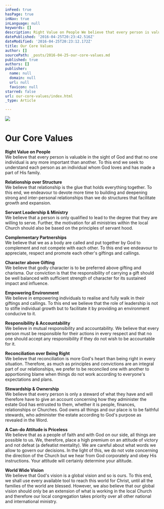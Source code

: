 ```yaml
---
inFeed: true
hasPage: true
inNav: true
inLanguage: null
keywords: []
description: Right Value on People We believe that every person is valuable in the sight of God and that no one individual is any more important than another. To this end we seek to understand each person as an individual whom God loves and has made a part of His family.
datePublished: '2016-04-25T20:23:42.516Z'
dateModified: '2016-04-25T20:23:12.172Z'
title: Our Core Values
author: []
sourcePath: _posts/2016-04-25-our-core-values.md
published: true
authors: []
publisher:
  name: null
  domain: null
  url: null
  favicon: null
starred: false
url: our-core-values/index.html
_type: Article

---
```

![](https://the-grid-user-content.s3-us-west-2.amazonaws.com/22c5bdab-6ccb-4198-a6fd-834fe130c716.png)

# Our Core Values

**Right Value on People**  
We believe that every person is valuable in the sight of God and that no one individual is any more important than another. To this end we seek to understand each person as an individual whom God loves and has made a part of His family.

**Relationship over Structure**  
We believe that relationship is the glue that holds everything together. To this end, we endeavour to devote more time to building and deepening strong and inter-personal relationships than we do structures that facilitate growth and expansion.

**Servant Leadership & Ministry**  
We believe that a person is only qualified to lead to the degree that they are willing to serve. Further, the motivation for all ministries within the local Church should also be based on the principles of servant hood.

**Complementary Partnerships**  
We believe that we as a body are called and put together by God to complement and not compete with each other. To this end we endeavour to appreciate, respect and promote each other's giftings and callings.

**Character above Gifting**  
We believe that godly character is to be preferred above gifting and charisma. Our conviction is that the responsibility of carrying a gift should be well balanced with sufficient strength of character for its sustained impact and influence.

**Empowering Environment**  
We believe in empowering individuals to realise and fully walk in their giftings and callings. To this end we believe that the role of leadership is not to stifle individual growth but to facilitate it by providing an environment conducive to it.

**Responsibility & Accountability**  
We believe in mutual responsibility and accountability. We believe that every person must be responsible for their actions in every respect and that no one should accept any responsibility if they do not wish to be accountable for it.

**Reconciliation over Being Right**  
We believe that reconciliation is more God's heart than being right in every situation. Therefore, as much as principles and convictions are an integral part of our relationships, we prefer to be reconciled one with another to apportioning blame when things do not work according to everyone's expectations and plans.

**Stewardship & Ownership**  
We believe that every person is only a steward of what they have and will therefore have to give an account concerning how they administer the estate God has entrusted to them, whether it is people, finances, relationships or Churches. God owns all things and our place is to be faithful stewards, who administer the estate according to God's purpose as revealed in the Word.

**A Can-do Attitude is Priceless**  
We believe that as a people of faith and with God on our side, all things are possible to us. We, therefore, place a high premium on an attitude of victory and not defeat (a defeatist mentality). We are careful about what words we allow to govern our decisions. In the light of this, we do not vote concerning the direction of the Church but we hear from God corporately and obey His instructions. Your attitude will certainly determine your altitude.

**World Wide Vision**  
We believe that God's vision is a global vision and so is ours. To this end, we shall use every available tool to reach this world for Christ, until all the families of the world are blessed. However, we also believe that our global vision should only be an extension of what is working in the local Church and therefore our local congregation takes priority over all other national and international ministry.